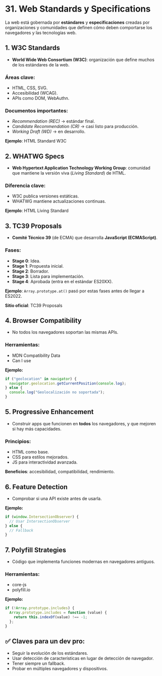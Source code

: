 # 31. Web Standards y Specifications

La web está gobernada por **estándares** y **especificaciones** creadas por organizaciones y comunidades que definen cómo deben comportarse los navegadores y las tecnologías web.

## 1. W3C Standards

- **World Wide Web Consortium (W3C)**: organización que define muchos de los estándares de la web.

### Áreas clave:

- HTML, CSS, SVG.
- Accesibilidad (WCAG).
- APIs como DOM, WebAuthn.

### Documentos importantes:

- _Recommendation (REC)_ → estándar final.
- _Candidate Recommendation (CR)_ → casi listo para producción.
- _Working Draft (WD)_ → en desarrollo.

**Ejemplo**: HTML Standard W3C

## 2. WHATWG Specs

- **Web Hypertext Application Technology Working Group**: comunidad que mantiene la versión viva (_Living Standard_) de HTML.

### Diferencia clave:

- W3C publica versiones estáticas.
- WHATWG mantiene actualizaciones continuas.

**Ejemplo**: HTML Living Standard

## 3. TC39 Proposals

- **Comité Técnico 39** (de ECMA) que desarrolla **JavaScript (ECMAScript)**.

### Fases:

- **Stage 0**: Idea.
- **Stage 1**: Propuesta inicial.
- **Stage 2**: Borrador.
- **Stage 3**: Lista para implementación.
- **Stage 4**: Aprobada (entra en el estándar ES20XX).

**Ejemplo**: `Array.prototype.at()` pasó por estas fases antes de llegar a ES2022.

**Sitio oficial**: TC39 Proposals

## 4. Browser Compatibility

- No todos los navegadores soportan las mismas APIs.

### Herramientas:

- MDN Compatibility Data
- Can I use

**Ejemplo:**

```javascript
if ("geolocation" in navigator) {
  navigator.geolocation.getCurrentPosition(console.log);
} else {
  console.log("Geolocalización no soportada");
}
```

## 5. Progressive Enhancement

- Construir apps que funcionen en **todos** los navegadores, y que mejoren si hay más capacidades.

### Principios:

- HTML como base.
- CSS para estilos mejorados.
- JS para interactividad avanzada.

**Beneficios**: accesibilidad, compatibilidad, rendimiento.

## 6. Feature Detection

- Comprobar si una API existe antes de usarla.

**Ejemplo:**

```javascript
if (window.IntersectionObserver) {
  // Usar IntersectionObserver
} else {
  // Fallback
}
```

## 7. Polyfill Strategies

- Código que implementa funciones modernas en navegadores antiguos.

### Herramientas:

- core-js
- polyfill.io

**Ejemplo:**

```javascript
if (!Array.prototype.includes) {
  Array.prototype.includes = function (value) {
    return this.indexOf(value) !== -1;
  };
}
```

## ✅ Claves para un dev pro:

- Seguir la evolución de los estándares.
- Usar detección de características en lugar de detección de navegador.
- Tener siempre un fallback.
- Probar en múltiples navegadores y dispositivos.
